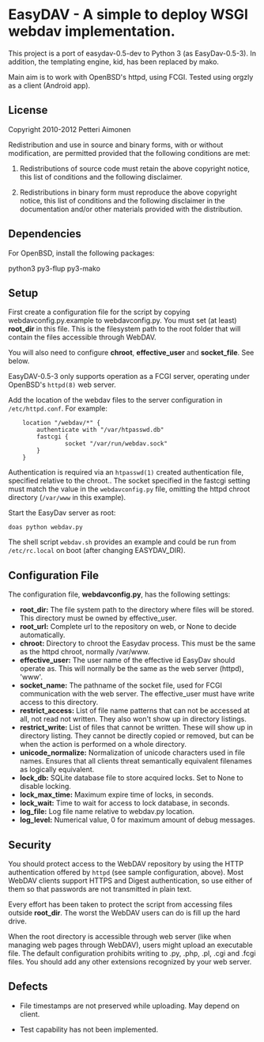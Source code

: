# EasyDAV - A simple to deploy WSGI webdav implementation.

This project is a port of easydav-0.5-dev to Python 3 (as
EasyDav-0.5-3). In addition, the templating engine, kid, has been
replaced by mako.

Main aim is to work with OpenBSD's httpd, using FCGI. Tested using
orgzly as a client (Android app).

## License

Copyright 2010-2012 Petteri Aimonen <jpa at wd.mail.kapsi.fi>

Redistribution and use in source and binary forms, with or without
modification, are permitted provided that the following conditions are
met:

   1. Redistributions of source code must retain the above copyright
      notice, this list of conditions and the following disclaimer.

   2. Redistributions in binary form must reproduce the above
      copyright notice, this list of conditions and the following
      disclaimer in the documentation and/or other materials provided
      with the distribution.

## Dependencies

For OpenBSD, install the following packages:

python3
py3-flup
py3-mako

## Setup

First create a configuration file for the script by copying
webdavconfig.py.example to webdavconfig.py. You must set (at least)
**root_dir** in this file. This is the filesystem path to the root
folder that will contain the files accessible through WebDAV.

You will also need to configure **chroot**, **effective_user** and
**socket_file**. See below.

EasyDAV-0.5-3 only supports operation as a FCGI server, operating under
OpenBSD's ```httpd(8)``` web server.

Add the location of the webdav files to the server configuration in
```/etc/httpd.conf```. For example:

```
    location "/webdav/*" {
        authenticate with "/var/htpasswd.db"
        fastcgi {
                socket "/var/run/webdav.sock"
        }
    }
```

Authentication is required via an ```htpasswd(1)``` created
authentication file, specified relative to the chroot.. The socket
specified in the fastcgi setting must match the value in the
```webdavconfig.py``` file, omitting the httpd chroot directory
(```/var/www``` in this example).

Start the EasyDav server as root:

``` shell
doas python webdav.py
```

The shell script ```webdav.sh``` provides an example and could be run
from ```/etc/rc.local``` on boot (after changing EASYDAV_DIR).

## Configuration File

The configuration file, **webdavconfig.py**, has the following settings:
- **root_dir:** The file system path to the directory where files will
  be stored. This directory must be owned by effective_user.
- **root_url:** Complete url to the repository on web, or None to decide
  automatically.
- **chroot:** Directory to chroot the Easydav process. This must be the same
  as the httpd chroot, normally /var/www.
- **effective_user:** The user name of the effective id EasyDav should
  operate as. This will normally be the same as the web server
  (httpd), 'www'.
- **socket_name:** The pathname of the socket file, used for FCGI
  communication with the web server. The effective_user must have write 
  access to this directory.
- **restrict_access:** List of file name patterns that can not be
  accessed at all, not read not written. They also won't show up in
  directory listings.
- **restrict_write:** List of files that cannot be written. These will
  show up in directory listing.  They cannot be directly copied or
  removed, but can be when the action is performed on a whole
  directory.
- **unicode_normalize:** Normalization of unicode characters used in
  file names. Ensures that all clients threat semantically equivalent
  filenames as logically equivalent.
- **lock_db:** SQLite database file to store acquired locks. Set to None
  to disable locking.
- **lock_max_time:** Maximum expire time of locks, in seconds.
- **lock_wait:** Time to wait for access to lock database, in seconds.
- **log_file:** Log file name relative to webdav.py location.
- **log_level:** Numerical value, 0 for maximum amount of debug
  messages.

## Security

You should protect access to the WebDAV repository by using the HTTP
authentication offered by ```httpd``` (see sample configuration,
above). Most WebDAV clients support HTTPS and Digest authentication,
so use either of them so that passwords are not transmitted in plain
text.

Every effort has been taken to protect the script from accessing files
outside **root_dir**. The worst the WebDAV users can do is fill up the
hard drive.

When the root directory is accessible through web server (like when
managing web pages through WebDAV), users might upload an executable
file. The default configuration prohibits writing to .py, .php, .pl,
.cgi and .fcgi files. You should add any other extensions recognized
by your web server.

## Defects

- File timestamps are not preserved while uploading. May depend on
  client.

- Test capability has not been implemented.
